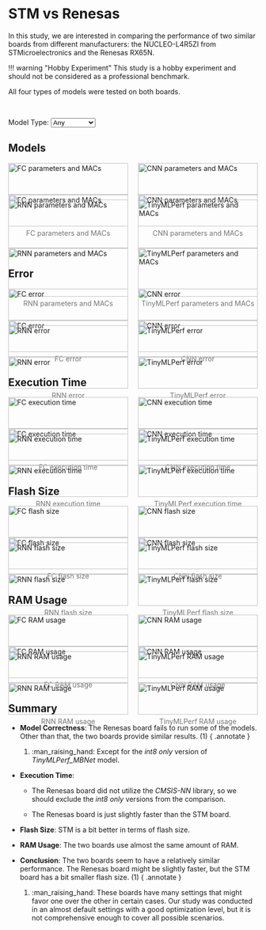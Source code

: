# STM vs Renesas

In this study, we are interested in comparing the performance of two similar boards from different manufacturers: the NUCLEO-L4R5ZI from STMicroelectronics and the Renesas RX65N.

!!! warning "Hobby Experiment"
    This study is a hobby experiment and should not be considered as a professional benchmark.

All four types of models were tested on both boards.

<br/>

Model Type:
<select id="modelTypeSelect">
    <option value="Any">Any</option>
    <option value="FC">FC</option>
    <option value="CNN">CNN</option>
    <option value="RNN">RNN</option>
    <option value="TinyMLPerf">TinyMLPerf</option>
</select>

## Models

<div class="image-container">
<figure markdown="span" class="FC">
    <img src="../../figures/results/STM vs Renesas/TFLM - FC - STM vs Renesas/params_MACs.png#only-light" alt="FC parameters and MACs">
    <img src="../../figures/results/STM vs Renesas/TFLM - FC - STM vs Renesas/dark/params_MACs.png#only-dark" alt="FC parameters and MACs">
    <figcaption>FC parameters and MACs</figcaption>
</figure>

<figure markdown="span" class="CNN">
    <img src="../../figures/results/STM vs Renesas/TFLM - CNN - STM vs Renesas/params_MACs.png#only-light" alt="CNN parameters and MACs">
    <img src="../../figures/results/STM vs Renesas/TFLM - CNN - STM vs Renesas/dark/params_MACs.png#only-dark" alt="CNN parameters and MACs">
    <figcaption>CNN parameters and MACs</figcaption>
</figure>

<figure markdown="span" class="RNN">
    <img src="../../figures/results/STM vs Renesas/TFLM - RNN - STM vs Renesas/params_MACs.png#only-light" alt="RNN parameters and MACs">
    <img src="../../figures/results/STM vs Renesas/TFLM - RNN - STM vs Renesas/dark/params_MACs.png#only-dark" alt="RNN parameters and MACs">
    <figcaption>RNN parameters and MACs</figcaption>
</figure>

<figure markdown="span" class="TinyMLPerf">
    <img src="../../figures/results/STM vs Renesas/TFLM - TinyMLPerf - STM vs Renesas/params_MACs.png#only-light" alt="TinyMLPerf parameters and MACs">
    <img src="../../figures/results/STM vs Renesas/TFLM - TinyMLPerf - STM vs Renesas/dark/params_MACs.png#only-dark" alt="TinyMLPerf parameters and MACs">
    <figcaption>TinyMLPerf parameters and MACs</figcaption>
</figure>
</div>

## Error

<div class="image-container">
<figure markdown="span" class="FC">
    <img src="../../figures/results/STM vs Renesas/TFLM - FC - STM vs Renesas/error.png#only-light" alt="FC error">
    <img src="../../figures/results/STM vs Renesas/TFLM - FC - STM vs Renesas/dark/error.png#only-dark" alt="FC error">
    <figcaption>FC error</figcaption>
</figure>

<figure markdown="span" class="CNN">
    <img src="../../figures/results/STM vs Renesas/TFLM - CNN - STM vs Renesas/error.png#only-light" alt="CNN error">
    <img src="../../figures/results/STM vs Renesas/TFLM - CNN - STM vs Renesas/dark/error.png#only-dark" alt="CNN error">
    <figcaption>CNN error</figcaption>
</figure>

<figure markdown="span" class="RNN">
    <img src="../../figures/results/STM vs Renesas/TFLM - RNN - STM vs Renesas/error.png#only-light" alt="RNN error">
    <img src="../../figures/results/STM vs Renesas/TFLM - RNN - STM vs Renesas/dark/error.png#only-dark" alt="RNN error">
    <figcaption>RNN error</figcaption>
</figure>

<figure markdown="span" class="TinyMLPerf">
    <img src="../../figures/results/STM vs Renesas/TFLM - TinyMLPerf - STM vs Renesas/error.png#only-light" alt="TinyMLPerf error">
    <img src="../../figures/results/STM vs Renesas/TFLM - TinyMLPerf - STM vs Renesas/dark/error.png#only-dark" alt="TinyMLPerf error">
    <figcaption>TinyMLPerf error</figcaption>
</figure>
</div>

## Execution Time

<div class="image-container">
<figure markdown="span" class="FC">
    <img src="../../figures/results/STM vs Renesas/TFLM - FC - STM vs Renesas/exe.png#only-light" alt="FC execution time">
    <img src="../../figures/results/STM vs Renesas/TFLM - FC - STM vs Renesas/dark/exe.png#only-dark" alt="FC execution time">
    <figcaption>FC execution time</figcaption>
</figure>

<figure markdown="span" class="CNN">
    <img src="../../figures/results/STM vs Renesas/TFLM - CNN - STM vs Renesas/exe.png#only-light" alt="CNN execution time">
    <img src="../../figures/results/STM vs Renesas/TFLM - CNN - STM vs Renesas/dark/exe.png#only-dark" alt="CNN execution time">
    <figcaption>CNN execution time</figcaption>
</figure>

<figure markdown="span" class="RNN">
    <img src="../../figures/results/STM vs Renesas/TFLM - RNN - STM vs Renesas/exe.png#only-light" alt="RNN execution time">
    <img src="../../figures/results/STM vs Renesas/TFLM - RNN - STM vs Renesas/dark/exe.png#only-dark" alt="RNN execution time">
    <figcaption>RNN execution time</figcaption>
</figure>

<figure markdown="span" class="TinyMLPerf">
    <img src="../../figures/results/STM vs Renesas/TFLM - TinyMLPerf - STM vs Renesas/exe.png#only-light" alt="TinyMLPerf execution time">
    <img src="../../figures/results/STM vs Renesas/TFLM - TinyMLPerf - STM vs Renesas/dark/exe.png#only-dark" alt="TinyMLPerf execution time">
    <figcaption>TinyMLPerf execution time</figcaption>
</figure>
</div>

## Flash Size

<div class="image-container">
<figure markdown="span" class="FC">
    <img src="../../figures/results/STM vs Renesas/TFLM - FC - STM vs Renesas/flash.png#only-light" alt="FC flash size">
    <img src="../../figures/results/STM vs Renesas/TFLM - FC - STM vs Renesas/dark/flash.png#only-dark" alt="FC flash size">
    <figcaption>FC flash size</figcaption>
</figure>

<figure markdown="span" class="CNN">
    <img src="../../figures/results/STM vs Renesas/TFLM - CNN - STM vs Renesas/flash.png#only-light" alt="CNN flash size">
    <img src="../../figures/results/STM vs Renesas/TFLM - CNN - STM vs Renesas/dark/flash.png#only-dark" alt="CNN flash size">
    <figcaption>CNN flash size</figcaption>
</figure>

<figure markdown="span" class="RNN">
    <img src="../../figures/results/STM vs Renesas/TFLM - RNN - STM vs Renesas/flash.png#only-light" alt="RNN flash size">
    <img src="../../figures/results/STM vs Renesas/TFLM - RNN - STM vs Renesas/dark/flash.png#only-dark" alt="RNN flash size">
    <figcaption>RNN flash size</figcaption>
</figure>

<figure markdown="span" class="TinyMLPerf">
    <img src="../../figures/results/STM vs Renesas/TFLM - TinyMLPerf - STM vs Renesas/flash.png#only-light" alt="TinyMLPerf flash size">
    <img src="../../figures/results/STM vs Renesas/TFLM - TinyMLPerf - STM vs Renesas/dark/flash.png#only-dark" alt="TinyMLPerf flash size">
    <figcaption>TinyMLPerf flash size</figcaption>
</figure>
</div>

## RAM Usage

<div class="image-container">
<figure markdown="span" class="FC">
    <img src="../../figures/results/STM vs Renesas/TFLM - FC - STM vs Renesas/ram.png#only-light" alt="FC RAM usage">
    <img src="../../figures/results/STM vs Renesas/TFLM - FC - STM vs Renesas/dark/ram.png#only-dark" alt="FC RAM usage">
    <figcaption>FC RAM usage</figcaption>
</figure>

<figure markdown="span" class="CNN">
    <img src="../../figures/results/STM vs Renesas/TFLM - CNN - STM vs Renesas/ram.png#only-light" alt="CNN RAM usage">
    <img src="../../figures/results/STM vs Renesas/TFLM - CNN - STM vs Renesas/dark/ram.png#only-dark" alt="CNN RAM usage">
    <figcaption>CNN RAM usage</figcaption>
</figure>

<figure markdown="span" class="RNN">
    <img src="../../figures/results/STM vs Renesas/TFLM - RNN - STM vs Renesas/ram.png#only-light" alt="RNN RAM usage">
    <img src="../../figures/results/STM vs Renesas/TFLM - RNN - STM vs Renesas/dark/ram.png#only-dark" alt="RNN RAM usage">
    <figcaption>RNN RAM usage</figcaption>
</figure>

<figure markdown="span" class="TinyMLPerf">
    <img src="../../figures/results/STM vs Renesas/TFLM - TinyMLPerf - STM vs Renesas/ram.png#only-light" alt="TinyMLPerf RAM usage">
    <img src="../../figures/results/STM vs Renesas/TFLM - TinyMLPerf - STM vs Renesas/dark/ram.png#only-dark" alt="TinyMLPerf RAM usage">
    <figcaption>TinyMLPerf RAM usage</figcaption>
</figure>
</div>

## Summary

- **Model Correctness**: The Renesas board fails to run some of the models. Other than that, the two boards provide similar results. (1)
{ .annotate }

    1.  :man_raising_hand: Except for the *int8 only* version of *TinyMLPerf_MBNet* model.

- **Execution Time**:
    - The Renesas board did not utilize the *CMSIS-NN* library, so we should exclude the *int8 only* versions from the comparison.

    - The Renesas board is just slightly faster than the STM board.

- **Flash Size**: STM is a bit better in terms of flash size.

- **RAM Usage**: The two boards use almost the same amount of RAM.

- **Conclusion**: The two boards seem to have a relatively similar performance. The Renesas board might be slightly faster, but the STM board has a bit smaller flash size. (1)
{ .annotate }

    1.  :man_raising_hand: These boards have many settings that might favor one over the other in certain cases. Our study was conducted in an almost default settings with a good optimization level, but it is not comprehensive enough to cover all possible scenarios.


<style>
    .image-container {
        display: flex;
        flex-wrap: wrap;        /* Allow images and captions to wrap onto the next line */
        justify-content: space-between;
    }

    .image-container figure {
        width: 48%;
        margin: 0 0 10px 0;     /* Bottom margin to provide space between rows */
    }

    .image-container img {
        width: 100%;
        display: block;
    }

    .image-container figcaption {
        text-align: center;
        font-size: 14px;
        color: rgb(117, 117, 117);
        margin-top: 5px;
    }

    .image-container figcaption:hover {
        color: rgb(186, 104, 200);
    }
</style>


<script>
    function filterFigures() {
        var selectedModelType = document.getElementById('modelTypeSelect').value;
        var figures = document.querySelectorAll('figure');

        figures.forEach(function(figure) {
            var matchesModelType = selectedModelType === 'Any' || figure.classList.contains(selectedModelType);

            if (matchesModelType) {
                figure.style.display = 'block';
            } else {
                figure.style.display = 'none';
            }
        });
    }

    document.getElementById('modelTypeSelect').addEventListener('change', filterFigures);

    filterFigures();    // Call the function initially to apply any default filtering
</script>
